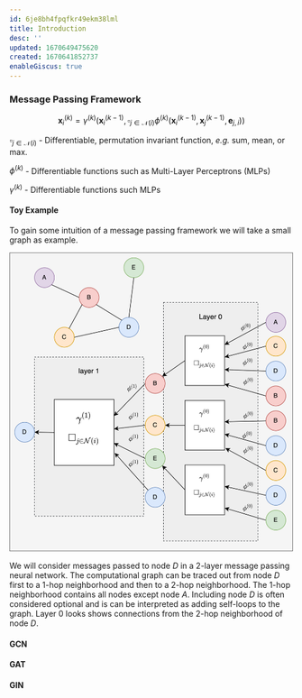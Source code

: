 ```yaml
---
id: 6je8bh4fpqfkr49ekm38lml
title: Introduction
desc: ''
updated: 1670649475620
created: 1670641852737
enableGiscus: true
---
```

### Message Passing Framework
$$
\mathbf{x}_i^{(k)}=\gamma^{(k)}\left(\mathbf{x}_i^{(k-1)}, \square_{j \in \mathcal{N}(i)} \phi^{(k)}\left(\mathbf{x}_i^{(k-1)}, \mathbf{x}_j^{(k-1)}, \mathbf{e}_{j, i}\right)\right)
$$

$\square_{j \in \mathcal{N}(i)}$ - Differentiable, permutation invariant function, *e.g.* sum, mean, or max.

$\phi^{(k)}$ - Differentiable functions such as Multi-Layer Perceptrons (MLPs)

$\gamma^{(k)}$ - Differentiable functions such MLPs


#### Toy Example

To gain some intuition of a message passing framework we will take a small graph as example.

![](./assets/drawio/Message-Passing-Framework.drawio.png)

We will consider messages passed to node $D$ in a 2-layer message passing neural network. The computational graph can be traced out from node $D$ first to a 1-hop neighborhood and then to a 2-hop neighborhood. The 1-hop neighborhood contains all nodes except node $A$. Including node $D$ is often considered optional and is can be interpreted as adding self-loops to the graph. Layer 0 looks shows connections from the 2-hop neighborhood of node $D$.


#### GCN

#### GAT

#### GIN


